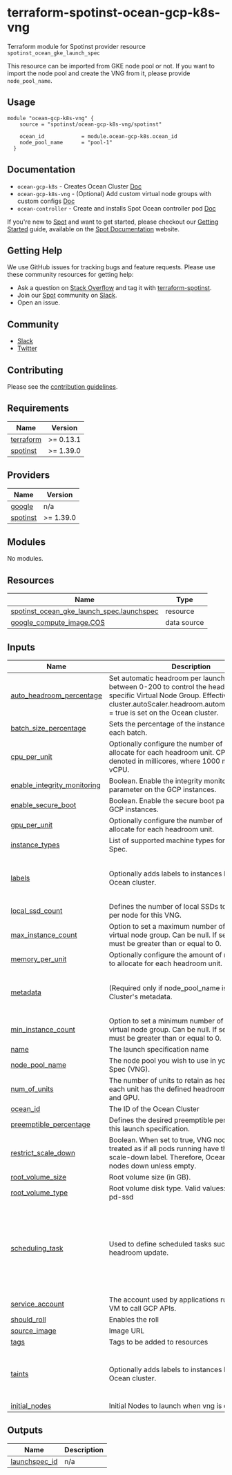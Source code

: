 # terraform-spotinst-ocean-gcp-k8s-vng
Terraform module for Spotinst provider resource `spotinst_ocean_gke_launch_spec`

This resource can be imported from GKE node pool or not. If you want to import the node pool and create the VNG from it, please provide `node_pool_name`.

## Usage
```hcl
module "ocean-gcp-k8s-vng" {
    source = "spotinst/ocean-gcp-k8s-vng/spotinst"

    ocean_id            = module.ocean-gcp-k8s.ocean_id
    node_pool_name      = "pool-1"
  }
```

## Documentation
* `ocean-gcp-k8s` - Creates Ocean Cluster [Doc](https://registry.terraform.io/modules/spotinst/ocean-gcp-k8s/spotinst/latest)
* `ocean-gcp-k8s-vng` - (Optional) Add custom virtual node groups with custom configs [Doc](https://registry.terraform.io/modules/spotinst/ocean-gcp-k8s-vng/spotinst/latest)
* `ocean-controller` - Create and installs Spot Ocean controller pod [Doc](https://registry.terraform.io/modules/spotinst/kubernetes-controller/ocean)


If you're new to [Spot](https://spot.io/) and want to get started, please checkout our [Getting Started](https://docs.spot.io/connect-your-cloud-provider/) guide, available on the [Spot Documentation](https://docs.spot.io/) website.

## Getting Help

We use GitHub issues for tracking bugs and feature requests. Please use these community resources for getting help:

- Ask a question on [Stack Overflow](https://stackoverflow.com/) and tag it with [terraform-spotinst](https://stackoverflow.com/questions/tagged/terraform-spotinst/).
- Join our [Spot](https://spot.io/) community on [Slack](http://slack.spot.io/).
- Open an issue.

## Community

- [Slack](http://slack.spot.io/)
- [Twitter](https://twitter.com/spot_hq/)

## Contributing

Please see the [contribution guidelines](CONTRIBUTING.md).
<!-- BEGIN_TF_DOCS -->
## Requirements

| Name | Version |
|------|---------|
| <a name="requirement_terraform"></a> [terraform](#requirement\_terraform) | >= 0.13.1 |
| <a name="requirement_spotinst"></a> [spotinst](#requirement\_spotinst) | >= 1.39.0 |

## Providers

| Name | Version |
|------|---------|
| <a name="provider_google"></a> [google](#provider\_google) | n/a |
| <a name="provider_spotinst"></a> [spotinst](#provider\_spotinst) | >= 1.39.0 |

## Modules

No modules.

## Resources

| Name | Type |
|------|------|
| [spotinst_ocean_gke_launch_spec.launchspec](https://registry.terraform.io/providers/spotinst/spotinst/latest/docs/resources/ocean_gke_launch_spec) | resource |
| [google_compute_image.COS](https://registry.terraform.io/providers/hashicorp/google/latest/docs/data-sources/compute_image) | data source |

## Inputs

| Name                                                                                                                    | Description                                                                                                                                                                                                                     | Type                                                                                                                                                                                                                                                      | Default | Required |
|-------------------------------------------------------------------------------------------------------------------------|---------------------------------------------------------------------------------------------------------------------------------------------------------------------------------------------------------------------------------|-----------------------------------------------------------------------------------------------------------------------------------------------------------------------------------------------------------------------------------------------------------|---------|:--------:|
| <a name="input_auto_headroom_percentage"></a> [auto\_headroom\_percentage](#input\_auto\_headroom\_percentage)          | Set automatic headroom per launch spec. Number between 0-200 to control the headroom % of the specific Virtual Node Group. Effective when cluster.autoScaler.headroom.automatic.is\_enabled = true is set on the Ocean cluster. | `number`                                                                                                                                                                                                                                                  | `null` | no |
| <a name="input_batch_size_percentage"></a> [batch\_size\_percentage](#input\_batch\_size\_percentage)                   | Sets the percentage of the instances to deploy in each batch.                                                                                                                                                                   | `number`                                                                                                                                                                                                                                                  | `20` | no |
| <a name="input_cpu_per_unit"></a> [cpu\_per\_unit](#input\_cpu\_per\_unit)                                              | Optionally configure the number of CPUs to allocate for each headroom unit. CPUs are denoted in millicores, where 1000 millicores = 1 vCPU.                                                                                     | `number`                                                                                                                                                                                                                                                  | `null` | no |
| <a name="input_enable_integrity_monitoring"></a> [enable\_integrity\_monitoring](#input\_enable\_integrity\_monitoring) | Boolean. Enable the integrity monitoring parameter on the GCP instances.                                                                                                                                                        | `bool`                                                                                                                                                                                                                                                    | `null` | no |
| <a name="input_enable_secure_boot"></a> [enable\_secure\_boot](#input\_enable\_secure\_boot)                            | Boolean. Enable the secure boot parameter on the GCP instances.                                                                                                                                                                 | `bool`                                                                                                                                                                                                                                                    | `null` | no |
| <a name="input_gpu_per_unit"></a> [gpu\_per\_unit](#input\_gpu\_per\_unit)                                              | Optionally configure the number of GPUS to allocate for each headroom unit.                                                                                                                                                     | `number`                                                                                                                                                                                                                                                  | `null` | no |
| <a name="input_instance_types"></a> [instance\_types](#input\_instance\_types)                                          | List of supported machine types for the Launch Spec.                                                                                                                                                                            | `list(string)`                                                                                                                                                                                                                                            | `null` | no |
| <a name="input_labels"></a> [labels](#input\_labels)                                                                    | Optionally adds labels to instances launched in an Ocean cluster.                                                                                                                                                               | <pre>list(object({<br>    key   = string<br>    value = string<br>  }))</pre>                                                                                                                                                                             | `null` | no |
| <a name="input_local_ssd_count"></a> [local\_ssd\_count](#input\_local\_ssd\_count)                                     | Defines the number of local SSDs to be attached per node for this VNG.                                                                                                                                                          | `number`                                                                                                                                                                                                                                                  | `null` | no |
| <a name="input_max_instance_count"></a> [max\_instance\_count](#input\_max\_instance\_count)                            | Option to set a maximum number of instances per virtual node group. Can be null. If set, the value must be greater than or equal to 0.                                                                                          | `number`                                                                                                                                                                                                                                                  | `1000` | no |
| <a name="input_memory_per_unit"></a> [memory\_per\_unit](#input\_memory\_per\_unit)                                     | Optionally configure the amount of memory (MiB) to allocate for each headroom unit.                                                                                                                                             | `number`                                                                                                                                                                                                                                                  | `null` | no |
| <a name="input_metadata"></a> [metadata](#input\_metadata)                                                              | (Required only if node\_pool\_name is not set) Cluster's metadata.                                                                                                                                                              | <pre>list(object({<br>    key   = string<br>    value = string<br>  }))</pre>                                                                                                                                                                             | `null` | no |
| <a name="input_min_instance_count"></a> [min\_instance\_count](#input\_min\_instance\_count)                            | Option to set a minimum number of instances per virtual node group. Can be null. If set, the value must be greater than or equal to 0.                                                                                          | `number`                                                                                                                                                                                                                                                  | `0` | no |
| <a name="input_name"></a> [name](#input\_name)                                                                          | The launch specification name                                                                                                                                                                                                   | `string`                                                                                                                                                                                                                                                  | `null` | no |
| <a name="input_node_pool_name"></a> [node\_pool\_name](#input\_node\_pool\_name)                                        | The node pool you wish to use in your Launch Spec (VNG).                                                                                                                                                                        | `string`                                                                                                                                                                                                                                                  | `null` | no |
| <a name="input_num_of_units"></a> [num\_of\_units](#input\_num\_of\_units)                                              | The number of units to retain as headroom, where each unit has the defined headroom CPU, memory and GPU.                                                                                                                        | `number`                                                                                                                                                                                                                                                  | `null` | no |
| <a name="input_ocean_id"></a> [ocean\_id](#input\_ocean\_id)                                                            | The ID of the Ocean Cluster                                                                                                                                                                                                     | `string`                                                                                                                                                                                                                                                  | n/a | yes |
| <a name="input_preemptible_percentage"></a> [preemptible\_percentage](#input\_preemptible\_percentage)                  | Defines the desired preemptible percentage for this launch specification.                                                                                                                                                       | `number`                                                                                                                                                                                                                                                  | `100` | no |
| <a name="input_restrict_scale_down"></a> [restrict\_scale\_down](#input\_restrict\_scale\_down)                         | Boolean. When set to true, VNG nodes will be treated as if all pods running have the restrict-scale-down label. Therefore, Ocean will not scale nodes down unless empty.                                                        | `bool`                                                                                                                                                                                                                                                    | `false` | no |
| <a name="input_root_volume_size"></a> [root\_volume\_size](#input\_root\_volume\_size)                                  | Root volume size (in GB).                                                                                                                                                                                                       | `number`                                                                                                                                                                                                                                                  | `null` | no |
| <a name="input_root_volume_type"></a> [root\_volume\_type](#input\_root\_volume\_type)                                  | Root volume disk type. Valid values: pd-standard, pd-ssd                                                                                                                                                                        | `string`                                                                                                                                                                                                                                                  | `null` | no |
| <a name="input_scheduling_task"></a> [scheduling\_task](#input\_scheduling\_task)                                       | Used to define scheduled tasks such as a manual headroom update.                                                                                                                                                                | <pre>object({<br>    is_enabled      = bool<br>    cron_expression = string<br>    task_type       = string<br>    num_of_units    = string<br>    cpu_per_unit    = string<br>    gpu_per_unit    = string<br>    memory_per_unit = string<br>  })</pre> | `null` | no |
| <a name="input_service_account"></a> [service\_account](#input\_service\_account)                                       | The account used by applications running on the VM to call GCP APIs.                                                                                                                                                            | `string`                                                                                                                                                                                                                                                  | `null` | no |
| <a name="input_should_roll"></a> [should\_roll](#input\_should\_roll)                                                   | Enables the roll                                                                                                                                                                                                                | `bool`                                                                                                                                                                                                                                                    | `false` | no |
| <a name="input_source_image"></a> [source\_image](#input\_source\_image)                                                | Image URL                                                                                                                                                                                                                       | `string`                                                                                                                                                                                                                                                  | `null` | no |
| <a name="input_tags"></a> [tags](#input\_tags)                                                                          | Tags to be added to resources                                                                                                                                                                                                   | `map(string)`                                                                                                                                                                                                                                             | `null` | no |
| <a name="input_taints"></a> [taints](#input\_taints)                                                                    | Optionally adds labels to instances launched in an Ocean cluster.                                                                                                                                                               | <pre>list(object({<br>    key    = string<br>    value  = string<br>    effect = string<br>  }))</pre>                                                                                                                                                    | `null` | no |
| <a name="input_initial_nodes"></a> [initial\_nodes](#input\_tags)                                                       | Initial Nodes to launch when vng is created.                                                                                                                                                                                    | `number`                                                                                                                                                                                                                                                    | `null` | no |

## Outputs

| Name | Description |
|------|-------------|
| <a name="output_launchspec_id"></a> [launchspec\_id](#output\_launchspec\_id) | n/a |
<!-- END_TF_DOCS -->
